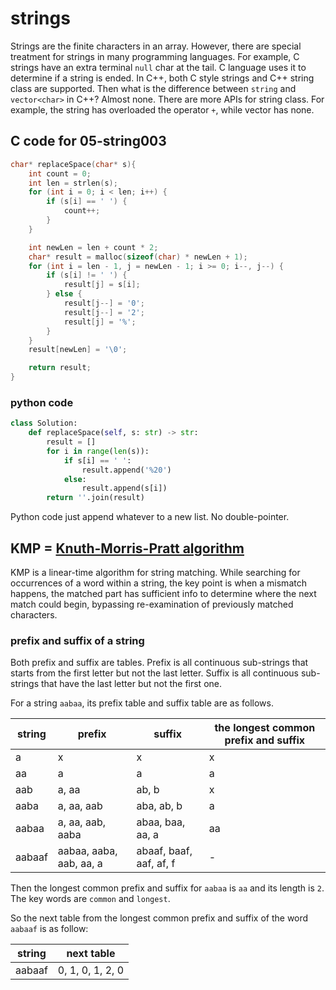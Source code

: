 # strings

Strings are the finite characters in an array. However, there are special treatment for strings in many programming languages. For example, C strings have an extra terminal ```null``` char at the tail. C language uses it to determine if a string is ended. In C++, both C style strings and C++ string class are supported. Then what is the difference between ```string``` and ```vector<char>``` in C++? Almost none. There are more APIs for string class. For example, the string has overloaded the operator ```+```, while vector has none.

## C code for 05-string003

```C
char* replaceSpace(char* s){
    int count = 0;
    int len = strlen(s);
    for (int i = 0; i < len; i++) {
        if (s[i] == ' ') {
            count++;
        }
    }

    int newLen = len + count * 2;
    char* result = malloc(sizeof(char) * newLen + 1);
    for (int i = len - 1, j = newLen - 1; i >= 0; i--, j--) {
        if (s[i] != ' ') {
            result[j] = s[i];
        } else {
            result[j--] = '0';
            result[j--] = '2';
            result[j] = '%';
        }
    }
    result[newLen] = '\0';

    return result;
}
```

### python code

```python
class Solution:
    def replaceSpace(self, s: str) -> str:
        result = []
        for i in range(len(s)):
            if s[i] == ' ':
                result.append('%20')
            else:
                result.append(s[i])
        return ''.join(result)
```

Python code just append whatever to a new list. No double-pointer.

## KMP = [Knuth-Morris-Pratt algorithm](https://en.wikipedia.org/wiki/Knuth–Morris–Pratt_algorithm)

KMP is a linear-time algorithm for string matching. While searching for occurrences of a word within a string, the key point is when a mismatch happens, the matched part has sufficient info to determine where the next match could begin, bypassing re-examination of previously matched characters.

### prefix and suffix of a string

Both prefix and suffix are tables. Prefix is all continuous sub-strings that starts from the first letter but not the last letter. Suffix is all continuous sub-strings that have the last letter but not the first one.

For a string ```aabaa```, its prefix table and suffix table are as follows.

| string | prefix | suffix | the longest common prefix and suffix |
| ------ | ------ | ------ | ------------------------------------ |
| a | x | x | x |
| aa | a | a | a |
| aab | a, aa | ab, b | x |
| aaba | a, aa, aab | aba, ab, b | a |
| aabaa | a, aa, aab, aaba | abaa, baa, aa, a | aa |
| aabaaf | aabaa, aaba, aab, aa, a | abaaf, baaf, aaf, af, f | - |

Then the longest common prefix and suffix for ```aabaa``` is ```aa``` and its length is ```2```. The key words are ```common``` and ```longest```.

So the next table from the longest common prefix and suffix of the word ```aabaaf``` is as follow:

| string | next table |
| ------ | ---------- |
| aabaaf | 0, 1, 0, 1, 2, 0 |

